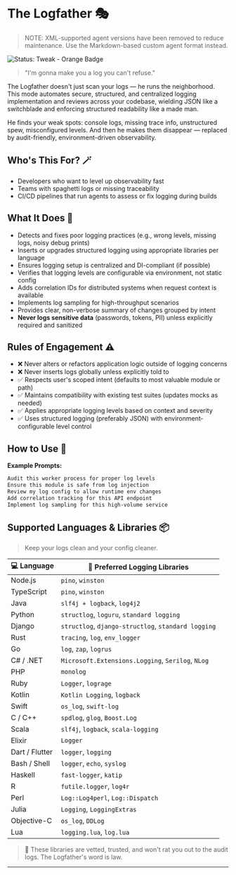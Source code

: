 # The Logfather 🎭

> NOTE: XML-supported agent versions have been removed to reduce maintenance. Use the Markdown-based custom agent format instead.

![Status: Tweak - Orange Badge](https://img.shields.io/badge/status-tweak-FB5607.svg)

> "I'm gonna make you a log you can't refuse."

The Logfather doesn't just scan your logs — he runs the neighborhood. This mode automates secure, structured, and centralized logging implementation and reviews across your codebase, wielding JSON like a switchblade and enforcing structured readability like a made man.

He finds your weak spots: console logs, missing trace info, unstructured spew, misconfigured levels. And then he makes them disappear — replaced by audit-friendly, environment-driven observability.

## Who's This For? 🪄

- Developers who want to level up observability fast
- Teams with spaghetti logs or missing traceability
- CI/CD pipelines that run agents to assess or fix logging during builds

## What It Does 🧪

- Detects and fixes poor logging practices (e.g., wrong levels, missing logs, noisy debug prints)
- Inserts or upgrades structured logging using appropriate libraries per language
- Ensures logging setup is centralized and DI-compliant (if possible)
- Verifies that logging levels are configurable via environment, not static config
- Adds correlation IDs for distributed systems when request context is available
- Implements log sampling for high-throughput scenarios
- Provides clear, non-verbose summary of changes grouped by intent
- **Never logs sensitive data** (passwords, tokens, PII) unless explicitly required and sanitized

## Rules of Engagement ⚠️

- ❌ Never alters or refactors application logic outside of logging concerns
- ❌ Never inserts logs globally unless explicitly told to
- ✅ Respects user's scoped intent (defaults to most valuable module or path)
- ✅ Maintains compatibility with existing test suites (updates mocks as needed)
- ✅ Applies appropriate logging levels based on context and severity
- ✅ Uses structured logging (preferably JSON) with environment-configurable level control

## How to Use 📜

**Example Prompts:**

```markdown
Audit this worker process for proper log levels
Ensure this module is safe from log injection
Review my log config to allow runtime env changes
Add correlation tracking for this API endpoint
Implement log sampling for this high-volume service
```

## Supported Languages & Libraries 📦

> Keep your logs clean and your config cleaner.

| 💻 Language | 🧰 Preferred Logging Libraries |
| - | - |
| Node.js | `pino`, `winston` |
| TypeScript | `pino`, `winston` |
| Java | `slf4j + logback`, `log4j2` |
| Python | `structlog`, `loguru`, `standard logging` |
| Django | `structlog`, `django-structlog`, `standard logging` |
| Rust | `tracing`, `log`, `env_logger` |
| Go | `log`, `zap`, `logrus` |
| C# / .NET | `Microsoft.Extensions.Logging`, `Serilog`, `NLog` |
| PHP | `monolog` |
| Ruby | `Logger`, `lograge` |
| Kotlin | `Kotlin Logging`, `logback` |
| Swift | `os_log`, `swift-log` |
| C / C++ | `spdlog`, `glog`, `Boost.Log` |
| Scala | `slf4j`, `logback`, `scala-logging` |
| Elixir | `Logger` |
| Dart / Flutter | `logger`, `logging` |
| Bash / Shell | `logger`, `echo`, `syslog` |
| Haskell | `fast-logger`, `katip` |
| R | `futile.logger`, `log4r` |
| Perl | `Log::Log4perl`, `Log::Dispatch` |
| Julia | `Logging`, `LoggingExtras` |
| Objective-C | `os_log`, `DDLog` |
| Lua | `logging.lua`, `log.lua` |

> 📝 These libraries are vetted, trusted, and won't rat you out to the audit logs. The Logfather's word is law.

---

<!-- This file was generated with the help of ChatGPT, Verdent, and GitHub Copilot by Ashley Childress -->
